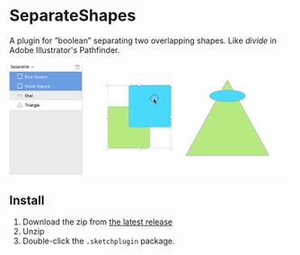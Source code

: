 # SeparateShapes

A plugin for ”boolean” separating two overlapping shapes. Like _divide_ in Adobe Illustrator's Pathfinder.

![Demo](Separate_Shapes_demo.gif)

## Install

1. Download the zip from [the latest release](https://github.com/PEZ/SketchSeparateShapes/releases)
2. Unzip
3. Double-click the `.sketchplugin` package.